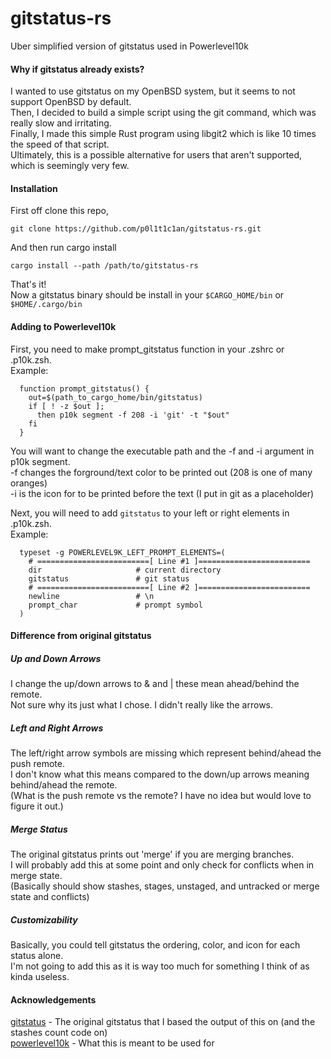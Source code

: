 # gitstatus-rs
Uber simplified version of gitstatus used in Powerlevel10k

#### Why if gitstatus already exists?
I wanted to use gitstatus on my OpenBSD system, but it seems to not support OpenBSD by default.  
Then, I decided to build a simple script using the git command, which was really slow and irritating.  
Finally, I made this simple Rust program using libgit2 which is like 10 times the speed of that script.  
Ultimately, this is a possible alternative for users that aren't supported, which is seemingly very few. 

#### Installation
First off clone this repo,  
```
git clone https://github.com/p0l1t1c1an/gitstatus-rs.git
```
And then run cargo install
```
cargo install --path /path/to/gitstatus-rs
```

That's it!  
Now a gitstatus binary should be install in your `$CARGO_HOME/bin` or `$HOME/.cargo/bin`

#### Adding to Powerlevel10k

First, you need to make prompt_gitstatus function in your .zshrc or .p10k.zsh.  
Example:
```
  function prompt_gitstatus() {
    out=$(path_to_cargo_home/bin/gitstatus)         
    if [ ! -z $out ];      
      then p10k segment -f 208 -i 'git' -t "$out"
    fi
  }
```

You will want to change the executable path and the -f and -i argument in p10k segment.  
-f changes the forground/text color to be printed out (208 is one of many oranges)  
-i is the icon for to be printed before the text (I put in git as a placeholder)  

Next, you will need to add `gitstatus` to your left or right elements in .p10k.zsh.   
Example:
```
  typeset -g POWERLEVEL9K_LEFT_PROMPT_ELEMENTS=(
    # =========================[ Line #1 ]=========================
    dir                     # current directory
    gitstatus               # git status
    # =========================[ Line #2 ]=========================
    newline                 # \n
    prompt_char             # prompt symbol
  )
```

#### Difference from original gitstatus
##### Up and Down Arrows
I change the up/down arrows to & and | these mean ahead/behind the remote.  
Not sure why its just what I chose. I didn't really like the arrows.

##### Left and Right Arrows
The left/right arrow symbols are missing which represent behind/ahead the push remote.  
I don't know what this means compared to the down/up arrows meaning behind/ahead the remote.  
(What is the push remote vs the remote? I have no idea but would love to figure it out.)

##### Merge Status
The original gitstatus prints out 'merge' if you are merging branches.  
I will probably add this at some point and only check for conflicts when in merge state.  
(Basically should show stashes, stages, unstaged, and untracked or merge state and conflicts)

##### Customizability
Basically, you could tell gitstatus the ordering, color, and icon for each status alone.  
I'm not going to add this as it is way too much for something I think of as kinda useless.

#### Acknowledgements
[gitstatus](https://github.com/romkatv/gitstatus) - The original gitstatus that I based the output of this on (and the stashes count code on)  
[powerlevel10k](https://github.com/romkatv/powerlevel10k) - What this is meant to be used for


